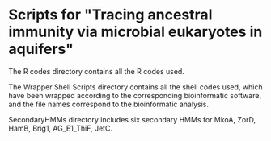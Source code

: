 # Scripts for "Tracing ancestral immunity via microbial eukaryotes in aquifers"

The R codes directory contains all the R codes used.

The Wrapper Shell Scripts directory contains all the shell codes used, which have been wrapped according to the corresponding bioinformatic software, and the file names correspond to the bioinformatic analysis.

SecondaryHMMs directory includes six secondary HMMs for MkoA, ZorD, HamB, Brig1, AG_E1_ThiF, JetC.
